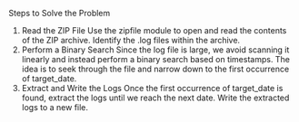Steps to Solve the Problem
1. Read the ZIP File
Use the zipfile module to open and read the contents of the ZIP archive.
Identify the .log files within the archive.
2. Perform a Binary Search
Since the log file is large, we avoid scanning it linearly and instead perform a binary search based on timestamps.
The idea is to seek through the file and narrow down to the first occurrence of target_date.
3. Extract and Write the Logs
Once the first occurrence of target_date is found, extract the logs until we reach the next date.
Write the extracted logs to a new file.
